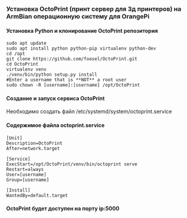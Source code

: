 ### Установка OctoPrint (принт сервер для 3д принтеров) на ArmBian операционную систему для OrangePi

#### Установка Python и клонирование OctoPrint репозитория
```
sudo apt update
sudo apt install python python-pip virtualenv python-dev  
cd /opt  
git clone https://github.com/foosel/OctoPrint.git  
cd OctoPrint  
virtualenv venv  
./venv/bin/python setup.py install  
#Enter a username that is **NOT** a root user  
sudo chown -R [username]:[username] /opt/OctoPrint
```
#### Создание и запуск сервиса OctoPrint
Необходимо создать файл /etc/systemd/system/octoprint.service

#### Содержимое файла octoprint.service
```
[Unit]
Description=OctoPrint
After=network.target

[Service]
ExecStart=/opt/OctoPrint/venv/bin/octoprint serve
Restart=always
User=[username]
Group=[username]

[Install]
WantedBy=default.target
````

#### OctoPrint будет доступен на порту ip:5000
